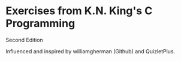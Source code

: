 # Exercises from K.N. King's C Programming
Second Edition

Influenced and inspired by williamgherman (Github) and QuizletPlus.
